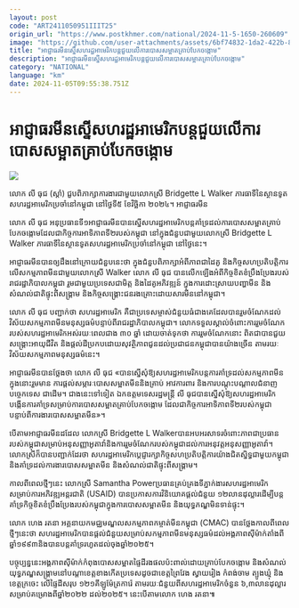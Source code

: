 ```yaml
---
layout: post
code: "ART2411050951IIIT25"
origin_url: "https://www.postkhmer.com/national/2024-11-5-1650-260609"
image: "https://github.com/user-attachments/assets/6bf74832-1da2-422b-8cce-fcc229ad4f51"
title: "អាជ្ញាធរមីន​ស្នើ​សហរដ្ឋ​អាមេរិក​បន្ត​ជួយ​លើ​ការ​បោស​សម្អាត​គ្រាប់​បែក​ចង្កោម"
description: "​​អាជ្ញាធរមីន​ស្នើ​សហរដ្ឋ​អាមេរិក​បន្ត​ជួយ​លើ​ការ​បោស​សម្អាត​គ្រាប់​បែក​ចង្កោម​"
category: "NATIONAL"
language: "km"
date: 2024-11-05T09:55:38.751Z
---
```


# អាជ្ញាធរមីន​ស្នើ​សហរដ្ឋ​អាមេរិក​បន្ត​ជួយ​លើ​ការ​បោស​សម្អាត​គ្រាប់​បែក​ចង្កោម

![](https://github.com/user-attachments/assets/006cb707-0739-4484-97d3-71494663c59c)

លោក លី ធុជ (ស្ដាំ) ជួប​ពិភាក្សា​ការងារ​ជាមួយ​លោកស្រី Bridgette L Walker ភារធាទី​នៃ​ស្ថានទូត​សហរដ្ឋ​អាមេរិក​ប្រចាំ​នៅ​កម្ពុជា នៅ​ថ្ងៃទី៥ ខែវិច្ឆិកា ២០២៤។ ​អាជ្ញាធរមីន

លោក លី ធុជ អនុប្រធាន​ទី១​អាជ្ញាធរ​មីន​ បាន​ស្នើ​សហរដ្ឋ​អាមេរិក​បន្ត​គាំទ្រ​ដល់​ការ​បោស​សម្អាត​គ្រាប់​បែក​ចង្កោម​ ​ដែល​ជា​កិច្ចការ​អាទិភាព​ទី២​របស់​កម្ពុជា ​នៅ​ក្នុង​ជំនួប​ជាមួយ​លោក​ស្រី Bridgette L Walker ភារធាទី​នៃ​ស្ថានទូត​សហរដ្ឋ​អាមេរិក​ប្រចាំ​នៅ​កម្ពុជា​ នៅ​ថ្ងៃ​នេះ។​

អាជ្ញាធរ​មីន​បាន​ឲ្យ​ដឹង​នៅ​ក្រោយ​ជំនួប​នេះ​ថា ក្នុង​ជំនួប​ពិភាក្សា​អំពី​ភាព​ជា​ដៃគូ និង​កិច្ច​សហ​ប្រតិបត្តិការ​លើ​សកម្មភាព​មីន​ជាមួយ​លោក​ស្រី​ Walker លោក លី ធុជ បាន​លើក​ឡើង​អំពី​កិច្ច​ខិតខំ​ប្រឹង​ប្រែង​របស់​រាជរដ្ឋាភិបាល​កម្ពុជា រួម​ជាមួយ​ប្រទេស​ជា​មិត្ត និង​ដៃគូ​អភិវឌ្ឍន៍ ក្នុង​ការ​ដោះស្រាយ​បញ្ហា​មីន និង​សំណល់​ជាតិ​ផ្ទុះ​ពី​សង្គ្រាម និង​កិច្ច​សង្គ្រោះ​ជនរងគ្រោះ​ដោយ​សារ​មីន​នៅ​កម្ពុជា។

លោក លី ធុជ បញ្ជាក់​ថា សហរដ្ឋ​អាមេរិក គឺ​ជា​ប្រទេស​ម្ចាស់​ជំនួយ​ធំ​ជាង​គេ​ដែល​បាន​រួម​ចំណែក​ដល់​វិស័យ​សកម្មភាព​មីន​មនុស្សធម៌ ​បន្ទាប់​ពី​រាជរដ្ឋាភិបាល​កម្ពុជា។ លោក​ទទួល​ស្គាល់​ចំពោះ​ការ​រួម​ចំណែក​របស់​សហរដ្ឋ​អាមេរិក​អស់​រយៈ​ពេល​ជាង ៣០ ឆ្នាំ ដោយ​ចាត់​ទុក​ថា ការ​រួម​ចំណែក​នោះ​ ពិត​ជា​បាន​ជួយ​សង្គ្រោះ​អាយុ​ជីវិត និង​ផ្តល់​ដី​ប្រកប​ដោយ​សុវត្ថិភាព​ជូន​ដល់​ប្រជាជន​កម្ពុជា​បាន​យ៉ាង​ច្រើន តាម​រយៈ​វិស័យ​សកម្មភាព​មនុស្សធម៌​នេះ។​

អាជ្ញាធរ​មីន​បាន​ថ្លែង​ថា លោក លី ធុជ «បាន​ស្នើ​សុំ​ឱ្យ​សហរដ្ឋ​អាមេរិក​បន្ត​ការ​គាំទ្រ​ដល់​សកម្មភាព​មីន ក្នុង​នោះ​រួម​មាន ការ​ផ្តល់​សម្ភារៈ​បោស​សម្អាត​មីន​និង​គ្រាប់​ អាវការពារ និង​ការ​បណ្ដុះ​បណ្តាល​ជំនាញ​បច្ចេកទេស ជាដើម។ ជាង​នេះ​ទៅ​ទៀត ឯកឧត្តម​ទេស​រដ្ឋ​មន្រ្តី លី ធុជ​ បាន​ស្នើ​សុំ​ឱ្យ​សហរដ្ឋ​អាមេរិក​បង្កើន​ការ​គាំទ្រ​សម្រាប់​ការ​បោស​សម្អាត​គ្រាប់​បែក​ចង្កោម ដែល​ជា​កិច្ចការ​អាទិភាព​ទី​២​របស់​កម្ពុជា ​បន្ទាប់​ពី​ការងារ​បោស​សម្អាត​មីន»។

បើ​តាម​អាជ្ញាធរ​មីន​ដដែល លោកស្រី ​Bridgette L Walker​ បាន​អបអរសាទរ​ចំពោះ​ភាព​ជា​ប្រធាន​របស់​កម្ពុជា​សម្រាប់​អនុសញ្ញា​អូតាវ៉ា ​និង​ការ​រួម​ចំណែក​របស់​កម្ពុជា​ដល់​ការ​អនុវត្ត​អនុសញ្ញា​អូតាវ៉ា។ លោក​ស្រី​ក៏​បាន​បញ្ជាក់​ដែរ​ថា សហរដ្ឋ​អាមេរិក​ប្ដេជ្ញា​រក្សា​កិច្ច​សហប្រតិបត្តិការ​យ៉ាង​ជិត​ស្និទ្ធ​ជាមួយ​កម្ពុជា និង​គាំទ្រ​ដល់​ការងារ​បោស​សម្អាត​មីន និង​សំណល់​ជាតិ​ផ្ទុះ​ពី​សង្គ្រាម។

កាល​ពី​ពេល​ថ្មីៗ​នេះ ​លោកស្រី​ Samantha Power​ ប្រធាន​គ្រប់គ្រង​ទីភ្នាក់ងារ​សហរដ្ឋ​អាមេរិក​សម្រាប់​ការ​អភិវឌ្ឍ​អន្តរជាតិ (USAID) បាន​ប្រកាស​ការ​វិនិយោគ​​ផ្ដល់​ជំនួយ ១២លាន​ដុល្លារ​ដើម្បី​បន្ត​គាំទ្រ​កិច្ច​ខិតខំ​ប្រឹង​ប្រែង​របស់​​កម្ពុជា ​ក្នុង​ការ​បោស​សម្អាត​មីន និង​យុទ្ធភណ្ឌ​មិន​ទាន់​ផ្ទុះ។

លោក ហេង រតនា អគ្គនាយក​មជ្ឈមណ្ឌល​សកម្មភាព​កម្ចាត់​មីន​កម្ពុជា ​(CMAC) បាន​ថ្លែង​កាល​ពី​ពេល​ថ្មីៗ​នេះ​ថា សហរដ្ឋ​អាមេរិក​បាន​ផ្តល់​ជំនួយ​សម្រាប់​សកម្មភាព​មីន​មនុស្សធម៌​ដល់​​អង្គភាព​ស៊ីម៉ាក់​តាំង​ពី​ឆ្នាំ​១៩៩៣ ​និង​បាន​បន្ត​គាំទ្រ​រហូត​ដល់​ចុង​ឆ្នាំ២០២៥។

បច្ចុប្បន្ន​នេះ​អង្គភាព​ស៊ីម៉ាក់​កំពុង​បោស​សម្អាត​ផ្ទៃ​ដី​រង​ផល​ប៉ះ​ពាល់​ដោយ​គ្រាប់​បែក​ចង្កោម និង​សំណល់​យុទ្ធភណ្ឌ​សង្គ្រាម​នៅ​បណ្តា​ខេត្ត​ខាង​កើត​ប្រទេស​ដូច​ជា​ខេត្ត​ព្រៃវែង ស្វាយរៀង កំពង់ចាម ត្បូងឃ្មុំ និង​ខេត្តក្រចេះ លើ​ផ្ទៃដី​សរុប ១២១​គីឡូម៉ែត្រ​ការ៉េ តាម​រយៈ​ជំនួយ​ពី​សហរដ្ឋអាមេរិក​ចំនួន ៦,៣​លាន​ដុល្លារ សម្រាប់​គម្រោង​ពី​ឆ្នាំ​​២០២២ ដល់​២០២៥។ នេះ​បើ​តាម​លោក ហេង រតនា៕